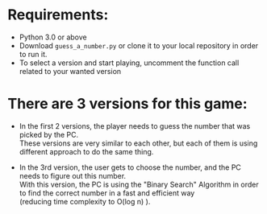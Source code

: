 # Requirements:
* Python 3.0 or above
* Download `guess_a_number.py` or clone it to your local repository in order to run it.
* To select a version and start playing, uncomment the function call related to your wanted version

# There are 3 versions for this game:

* In the first 2 versions, the player needs to guess the number that was picked by the PC.  
These versions are very similar to each other, but each of them is using different approach
to do the same thing.

* In the 3rd version, the user gets to choose the number, and the PC needs to figure out this number.  
With this version, the PC is using the "Binary Search" Algorithm in order to find the correct number
in a fast and efficient way  
(reducing time complexity to O(log n) ).
